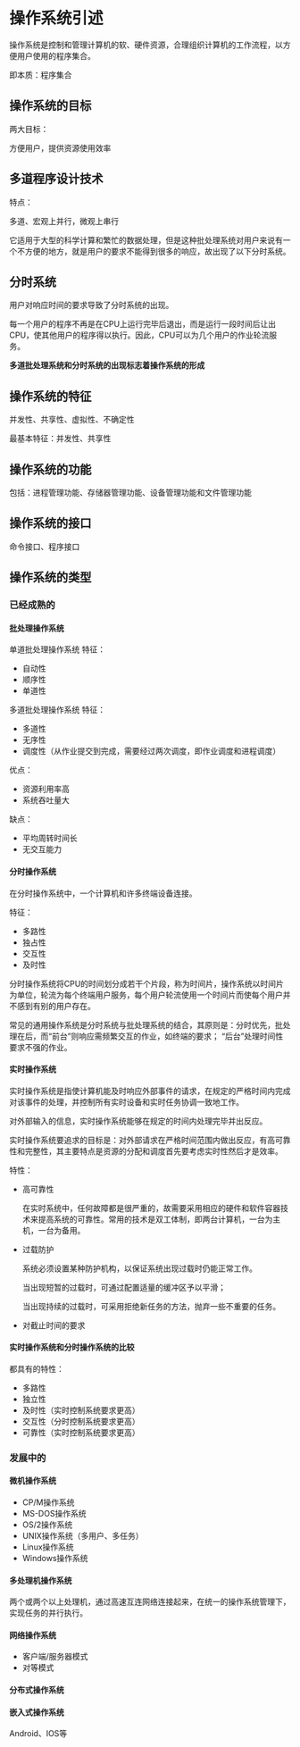 # 操作系统引述

操作系统是控制和管理计算机的软、硬件资源，合理组织计算机的工作流程，以方便用户使用的程序集合。

即本质：程序集合

## 操作系统的目标

两大目标：

方便用户，提供资源使用效率

## 多道程序设计技术

特点：

多道、宏观上并行，微观上串行

它适用于大型的科学计算和繁忙的数据处理，但是这种批处理系统对用户来说有一个不方便的地方，就是用户的要求不能得到很多的响应，故出现了以下分时系统。

## 分时系统

用户对响应时间的要求导致了分时系统的出现。

每一个用户的程序不再是在CPU上运行完毕后退出，而是运行一段时间后让出CPU，使其他用户的程序得以执行。因此，CPU可以为几个用户的作业轮流服务。

**多道批处理系统和分时系统的出现标志着操作系统的形成**

## 操作系统的特征

并发性、共享性、虚拟性、不确定性

最基本特征：并发性、共享性

## 操作系统的功能

包括：进程管理功能、存储器管理功能、设备管理功能和文件管理功能

## 操作系统的接口

命令接口、程序接口

## 操作系统的类型

### 已经成熟的

#### 批处理操作系统

单道批处理操作系统 特征：

* 自动性
* 顺序性
* 单道性

多道批处理操作系统 特征：

* 多道性
* 无序性
* 调度性（从作业提交到完成，需要经过两次调度，即作业调度和进程调度）

优点：

* 资源利用率高
* 系统吞吐量大

缺点：

* 平均周转时间长
* 无交互能力

#### 分时操作系统

在分时操作系统中，一个计算机和许多终端设备连接。

特征：

* 多路性
* 独占性
* 交互性
* 及时性

分时操作系统将CPU的时间划分成若干个片段，称为时间片，操作系统以时间片为单位，轮流为每个终端用户服务，每个用户轮流使用一个时间片而使每个用户并不感到有别的用户存在。

常见的通用操作系统是分时系统与批处理系统的结合，其原则是：分时优先，批处理在后，而“前台”则响应需频繁交互的作业，如终端的要求； “后台”处理时间性要求不强的作业。

#### 实时操作系统

实时操作系统是指使计算机能及时响应外部事件的请求，在规定的严格时间内完成对该事件的处理，并控制所有实时设备和实时任务协调一致地工作。

对外部输入的信息，实时操作系统能够在规定的时间内处理完毕并出反应。

实时操作系统要追求的目标是：对外部请求在严格时间范围内做出反应，有高可靠性和完整性，其主要特点是资源的分配和调度首先要考虑实时性然后才是效率。

特性：

* 高可靠性

  在实时系统中，任何故障都是很严重的，故需要采用相应的硬件和软件容器技术来提高系统的可靠性。常用的技术是双工体制，即两台计算机，一台为主机，一台为备用。

* 过载防护

  系统必须设置某种防护机构，以保证系统出现过载时仍能正常工作。

  当出现短暂的过载时，可通过配置适量的缓冲区予以平滑；

  当出现持续的过载时，可采用拒绝新任务的方法，抛弃一些不重要的任务。

* 对截止时间的要求

#### 实时操作系统和分时操作系统的比较

都具有的特性：

* 多路性
* 独立性
* 及时性（实时控制系统要求更高）
* 交互性（分时控制系统要求更高）
* 可靠性（实时控制系统要求更高）

### 发展中的

#### 微机操作系统

* CP/M操作系统
* MS-DOS操作系统
* OS/2操作系统
* UNIX操作系统（多用户、多任务）
* Linux操作系统
* Windows操作系统

#### 多处理机操作系统

两个或两个以上处理机，通过高速互连网络连接起来，在统一的操作系统管理下，实现任务的并行执行。

#### 网络操作系统

* 客户端/服务器模式
* 对等模式

#### 分布式操作系统

#### 嵌入式操作系统

Android、IOS等









